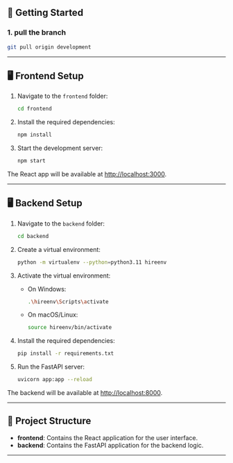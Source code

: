 ## 🚀 Getting Started

### 1. pull the branch
```bash
git pull origin development
```

---

## 🖥️ Frontend Setup

1. Navigate to the `frontend` folder:
   ```bash
   cd frontend
   ```

2. Install the required dependencies:
   ```bash
   npm install
   ```

3. Start the development server:
   ```bash
   npm start
   ```

The React app will be available at [http://localhost:3000](http://localhost:3000).

---

## 🖥️ Backend Setup

1. Navigate to the `backend` folder:
   ```bash
   cd backend
   ```

2. Create a virtual environment:
   ```bash
   python -m virtualenv --python=python3.11 hireenv
   ```

3. Activate the virtual environment:
   - On Windows:
     ```bash
     .\hireenv\Scripts\activate
     ```
   - On macOS/Linux:
     ```bash
     source hireenv/bin/activate
     ```

4. Install the required dependencies:
   ```bash
   pip install -r requirements.txt
   ```

5. Run the FastAPI server:
   ```bash
   uvicorn app:app --reload
   ```

The backend will be available at [http://localhost:8000](http://localhost:8000).

---

## 📂 Project Structure

- **frontend**: Contains the React application for the user interface.
- **backend**: Contains the FastAPI application for the backend logic.

---

